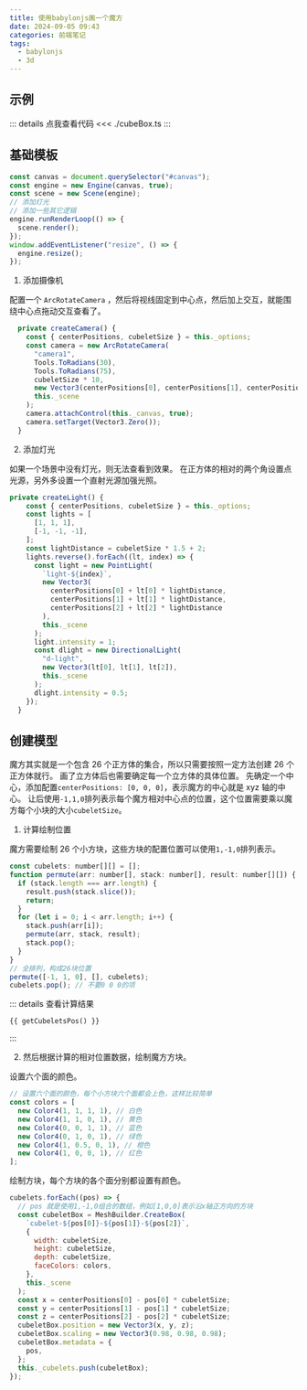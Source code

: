```yaml
---
title: 使用babylonjs画一个魔方
date: 2024-09-05 09:43
categories: 前端笔记
tags:
  - babylonjs
  - 3d
---
```


<script setup lang="ts">
import { onMounted } from "vue";
import { renderCube } from './cubeBoxSpace.ts'

onMounted(() => {
    renderCube("#canvas1")
})
</script>

## 示例

<canvas id="canvas1" style="height:500px;width:100%;"></canvas>

::: details 点我查看代码
<<< ./cubeBox.ts
:::

## 基础模板

```js
const canvas = document.querySelector("#canvas");
const engine = new Engine(canvas, true);
const scene = new Scene(engine);
// 添加灯光
// 添加一些其它逻辑
engine.runRenderLoop(() => {
  scene.render();
});
window.addEventListener("resize", () => {
  engine.resize();
});
```

1. 添加摄像机

配置一个 `ArcRotateCamera` ，然后将视线固定到中心点，然后加上交互，就能围绕中心点拖动交互查看了。

```js
  private createCamera() {
    const { centerPositions, cubeletSize } = this._options;
    const camera = new ArcRotateCamera(
      "camera1",
      Tools.ToRadians(30),
      Tools.ToRadians(75),
      cubeletSize * 10,
      new Vector3(centerPositions[0], centerPositions[1], centerPositions[2]),
      this._scene
    );
    camera.attachControl(this._canvas, true);
    camera.setTarget(Vector3.Zero());
  }
```

2. 添加灯光

如果一个场景中没有灯光，则无法查看到效果。
在正方体的相对的两个角设置点光源，另外多设置一个直射光源加强光照。

```js
private createLight() {
    const { centerPositions, cubeletSize } = this._options;
    const lights = [
      [1, 1, 1],
      [-1, -1, -1],
    ];
    const lightDistance = cubeletSize * 1.5 + 2;
    lights.reverse().forEach((lt, index) => {
      const light = new PointLight(
        `light-${index}`,
        new Vector3(
          centerPositions[0] + lt[0] * lightDistance,
          centerPositions[1] + lt[1] * lightDistance,
          centerPositions[2] + lt[2] * lightDistance
        ),
        this._scene
      );
      light.intensity = 1;
      const dlight = new DirectionalLight(
        "d-light",
        new Vector3(lt[0], lt[1], lt[2]),
        this._scene
      );
      dlight.intensity = 0.5;
    });
  }
```

## 创建模型

魔方其实就是一个包含 26 个正方体的集合，所以只需要按照一定方法创建 26 个正方体就行。
画了立方体后也需要确定每一个立方体的具体位置。
先确定一个中心，添加配置`centerPositions: [0, 0, 0]`，表示魔方的中心就是 xyz 轴的中心。
让后使用`-1,1,0`排列表示每个魔方相对中心点的位置，这个位置需要乘以魔方每个小块的大小`cubeletSize`。

1. 计算绘制位置

魔方需要绘制 26 个小方块，这些方块的配置位置可以使用`1,-1,0`排列表示。

```js
const cubelets: number[][] = [];
function permute(arr: number[], stack: number[], result: number[][]) {
  if (stack.length === arr.length) {
    result.push(stack.slice());
    return;
  }
  for (let i = 0; i < arr.length; i++) {
    stack.push(arr[i]);
    permute(arr, stack, result);
    stack.pop();
  }
}
// 全排列，构成26块位置
permute([-1, 1, 0], [], cubelets);
cubelets.pop(); // 不要0 0 0的项
```

<script lang="ts">
function getCubeletsPos() {
  const cubelets: number[][] = [];
  function permute(arr: number[], stack: number[], result: number[][]) {
    if (stack.length === arr.length) {
      result.push(stack.slice());
      return;
    }
    for (let i = 0; i < arr.length; i++) {
      stack.push(arr[i]);
      permute(arr, stack, result);
      stack.pop();
    }
  }
  // 全排列，构成26块位置
  permute([-1, 1, 0], [], cubelets);
  cubelets.pop(); // 不要0 0 0的项
  return JSON.stringify(cubelets);
}
</script>

::: details 查看计算结果

```js-vue
{{ getCubeletsPos() }}
```

:::

2. 然后根据计算的相对位置数据，绘制魔方方块。

设置六个面的颜色。

```js
// 设置六个面的颜色，每个小方块六个面都会上色，这样比较简单
const colors = [
  new Color4(1, 1, 1, 1), // 白色
  new Color4(1, 1, 0, 1), // 黄色
  new Color4(0, 0, 1, 1), // 蓝色
  new Color4(0, 1, 0, 1), // 绿色
  new Color4(1, 0.5, 0, 1), // 橙色
  new Color4(1, 0, 0, 1), // 红色
];
```

绘制方块，每个方块的各个面分别都设置有颜色。

```js
cubelets.forEach((pos) => {
  // pos 就是使用1,-1,0组合的数组，例如[1,0,0]表示沿x轴正方向的方块
  const cubeletBox = MeshBuilder.CreateBox(
    `cubelet-${pos[0]}-${pos[1]}-${pos[2]}`,
    {
      width: cubeletSize,
      height: cubeletSize,
      depth: cubeletSize,
      faceColors: colors,
    },
    this._scene
  );
  const x = centerPositions[0] - pos[0] * cubeletSize;
  const y = centerPositions[1] - pos[1] * cubeletSize;
  const z = centerPositions[2] - pos[2] * cubeletSize;
  cubeletBox.position = new Vector3(x, y, z);
  cubeletBox.scaling = new Vector3(0.98, 0.98, 0.98);
  cubeletBox.metadata = {
    pos,
  };
  this._cubelets.push(cubeletBox);
});
```
